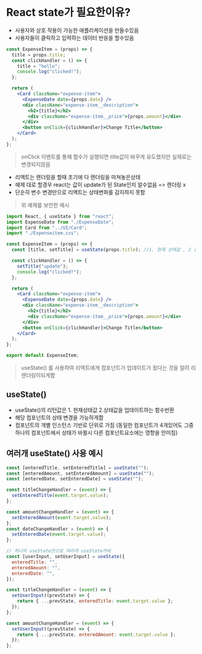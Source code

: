 # React state가 필요한이유?

- 사용자와 상호 작용이 가능한 애플리케이션을 만들수있음
- 사용자들이 클릭하고 입력하는 데이터 반응을 할수있음

```jsx
const ExpenseItem = (props) => {
  title = props.title;
  const clickHandler = () => {
    title = "hello";
    console.log("clicked!");
  };

  return (
    <Card className="expense-item">
      <ExpenseDate date={props.date} />
      <div className="expense-item__description">
        <h2>{title}</h2>
        <div className="expense-item__price">{props.amount}</div>
      </div>
      <button onClick={clickHandler}>Change Title</button>
    </Card>
  );
};
```

> onClick 이벤트를 통해 함수가 실행되면 title값이 바꾸게 유도했지만 실제로는 변경되지않음

- 리액트는 렌더링을 할때 초기에 다 렌더링을 마쳐놓은상태
- 예제 대로 할경우 react는 값이 update가 된 State인지 알수없음 => 렌더링 x
- 단순히 변수 변경만으로 리액트는 상태변화를 감지하지 못함

> 위 예제를 보안한 예시

```jsx
import React, { useState } from "react";
import ExpenseDate from "./ExpenseDate";
import Card from "../UI/Card";
import "./Expenseitem.css";

const ExpenseItem = (props) => {
  const [title, setTitle] = useState(props.title); //1. 현재 상태값 , 2 상태값을 업데이트하는요소

  const clickHandler = () => {
    setTitle("update");
    console.log("clicked!");
  };

  return (
    <Card className="expense-item">
      <ExpenseDate date={props.date} />
      <div className="expense-item__description">
        <h2>{title}</h2>
        <div className="expense-item__price">{props.amount}</div>
      </div>
      <button onClick={clickHandler}>Change Title</button>
    </Card>
  );
};

export default ExpenseItem;
```

> useState() 를 사용하여 리액트에게 컴포넌트가 업데이트가 됬다는 것을 알려 리렌더링이되게함

## useState()

- useState()의 리턴값은 1. 현재상태값 2.상태값을 업데이트하는 함수반환
- 해당 컴포넌트의 상태 변경을 가능하게함
- 컴포넌트의 개별 인스턴스 기반로 단위로 가짐 (동일한 컴포넌트가 4개있어도 그중 하나의 컴포넌트에서 상태가 바뀔시 다른 컴포넌트요소에는 영향을 안미침)

## 여러개 useState() 사용 예시

```jsx
const [enteredTitle, setEnteredTitle] = useState("");
const [enteredAmount, setEnteredAmount] = useState("");
const [enteredDate, setEnteredDate] = useState("");

const titleChangeHandler = (event) => {
  setEnteredTitle(event.target.value);
};

const amountChangeHandler = (event) => {
  setEnteredAmount(event.target.value);
};
const dateChangeHandler = (event) => {
  setEnteredDate(event.target.value);
};
```

```jsx
// 하나의 useState만으로 여러개 useState커버
const [userInput, setUserInput] = useState({
  enteredTitle: "",
  enteredAmount: "",
  enteredDate: "",
});

const titleChangeHandler = (event) => {
  setUserInput((prevState) => {
    return { ...prevState, enteredTitle: event.target.value };
  });
};

const amountChangeHandler = (event) => {
  setUserInput((prevState) => {
    return { ...prevState, enteredAmount: event.target.value };
  });
};
```
